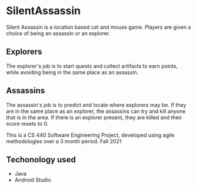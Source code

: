 # SilentAssassin

Silent Assassin is a location based cat and mouse game. Players are given a choice of being an assassin or an explorer. 

## Explorers
The explorer's job is to start quests and collect artifacts to earn points, while avoiding being in the same place as an assassin.

## Assassins
The assassin's job is to predict and locate where explorers may be. If they are in the same place as an explorer, the assassins can try and kill anyone that is in the area. If there is an explorer present, they are killed and their score resets to 0.

This is a CS 440 Software Engineering Project, developed using agile methodologies over a 3 month period. Fall 2021

## Techonology used

- Java
- Android Studio
